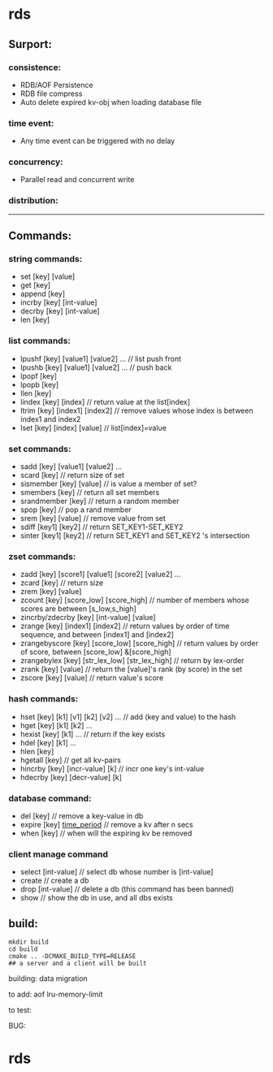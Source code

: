 # rds

## Surport:
### consistence:
- RDB/AOF Persistence
- RDB file compress
- Auto delete expired kv-obj when loading database file
### time event:
- Any time event can be triggered with no delay
### concurrency:
- Parallel read and concurrent write
### distribution:
<!-- - Data migrate to another server -->

---

## Commands:
### string commands:
- set [key] [value]
- get [key]
- append [key]
- incrby [key] [int-value]
- decrby [key] [int-value]
- len [key]
### list commands:
- lpushf [key] [value1] [value2] ... // list push front
- lpushb [key] [value1] [value2] ... // push back
- lpopf [key]
- lpopb [key]
- llen [key]
- lindex [key] [index] // return value at the list[index]
- ltrim [key] [index1] [index2] // remove values whose index is between index1 and index2
- lset [key] [index] [value] // list[index]=value
### set commands:
- sadd [key] [value1] [value2] ...
- scard [key] // return size of set
- sismember [key] [value] // is value a member of set?
- smembers [key] // return all set members
- srandmember [key] // return a random member
- spop [key] // pop a rand member
- srem [key] [value] // remove value from set
- sdiff [key1] [key2] // return SET_KEY1-SET_KEY2
- sinter [key1] [key2] // return SET_KEY1 and SET_KEY2 's intersection
### zset commands:
- zadd [key] [score1] [value1] [score2] [value2] ...
- zcard [key] // return size
- zrem [key] [value]
- zcount [key] [score_low] [score_high] // number of members whose scores are between [s_low,s_high]
- zincrby/zdecrby [key] [int-value] [value]
- zrange [key] [index1] [index2] // return values by order of time sequence, and between [index1] and [index2] 
- zrangebyscore [key] [score_low] [score_high] // return values by order of score, between [score_low] &[score_high]
- zrangebylex [key] [str_lex_low] [str_lex_high] // return by lex-order
- zrank [key] [value] // return the [value]'s rank (by score) in the set
- zscore [key] [value] // return value's score
### hash commands:
- hset [key] [k1] [v1] [k2] [v2] ... // add (key and value) to the hash
- hget [key] [k1] [k2] ...
- hexist [key] [k1] ... // return if the key exists
- hdel [key] [k1] ...
- hlen [key]
- hgetall [key] // get all kv-pairs
- hincrby [key] [incr-value] [k] // incr one key's int-value
- hdecrby [key] [decr-value] [k]
### database command:
- del [key] // remove a key-value in db
- expire [key] [time_period](sec) // remove a kv after n secs
- when [key] // when will the expiring kv be removed
### client manage command
- select [int-value] // select db whose number is [int-value] 
- create // create a db
- drop [int-value] // delete a db (this command has been banned)
- show // show the db in use, and all dbs exists


## build:
    mkdir build
    cd build
    cmake .. -DCMAKE_BUILD_TYPE=RELEASE
    ## a server and a client will be built

building:
    data migration

to add: 
    aof
    lru-memory-limit

to test:

BUG:

# rds
